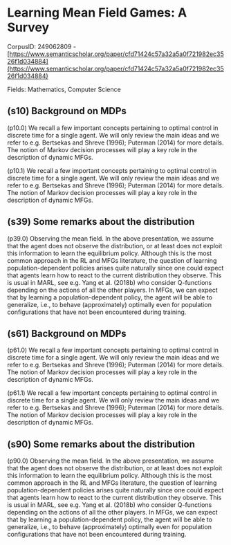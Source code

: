 # Learning Mean Field Games: A Survey

CorpusID: 249062809 - [https://www.semanticscholar.org/paper/cfd71424c57a32a5a0f721982ec3526f1d034884](https://www.semanticscholar.org/paper/cfd71424c57a32a5a0f721982ec3526f1d034884)

Fields: Mathematics, Computer Science

## (s10) Background on MDPs
(p10.0) We recall a few important concepts pertaining to optimal control in discrete time for a single agent. We will only review the main ideas and we refer to e.g. Bertsekas and Shreve (1996); Puterman (2014) for more details. The notion of Markov decision processes will play a key role in the description of dynamic MFGs.

(p10.1) We recall a few important concepts pertaining to optimal control in discrete time for a single agent. We will only review the main ideas and we refer to e.g. Bertsekas and Shreve (1996); Puterman (2014) for more details. The notion of Markov decision processes will play a key role in the description of dynamic MFGs.
## (s39) Some remarks about the distribution
(p39.0) Observing the mean field. In the above presentation, we assume that the agent does not observe the distribution, or at least does not exploit this information to learn the equilibrium policy. Although this is the most common approach in the RL and MFGs literature, the question of learning population-dependent policies arises quite naturally since one could expect that agents learn how to react to the current distribution they observe. This is usual in MARL, see e.g. Yang et al. (2018b) who consider Q-functions depending on the actions of all the other players. In MFGs, we can expect that by learning a population-dependent policy, the agent will be able to generalize, i.e., to behave (approximately) optimally even for population configurations that have not been encountered during training.
## (s61) Background on MDPs
(p61.0) We recall a few important concepts pertaining to optimal control in discrete time for a single agent. We will only review the main ideas and we refer to e.g. Bertsekas and Shreve (1996); Puterman (2014) for more details. The notion of Markov decision processes will play a key role in the description of dynamic MFGs.

(p61.1) We recall a few important concepts pertaining to optimal control in discrete time for a single agent. We will only review the main ideas and we refer to e.g. Bertsekas and Shreve (1996); Puterman (2014) for more details. The notion of Markov decision processes will play a key role in the description of dynamic MFGs.
## (s90) Some remarks about the distribution
(p90.0) Observing the mean field. In the above presentation, we assume that the agent does not observe the distribution, or at least does not exploit this information to learn the equilibrium policy. Although this is the most common approach in the RL and MFGs literature, the question of learning population-dependent policies arises quite naturally since one could expect that agents learn how to react to the current distribution they observe. This is usual in MARL, see e.g. Yang et al. (2018b) who consider Q-functions depending on the actions of all the other players. In MFGs, we can expect that by learning a population-dependent policy, the agent will be able to generalize, i.e., to behave (approximately) optimally even for population configurations that have not been encountered during training.

